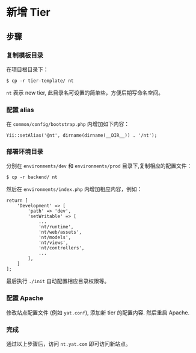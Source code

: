 # 新增 Tier

步骤
---------------------------------------------------------------------

### 复制模板目录
在项目根目录下：
```
$ cp -r tier-template/ nt
```
`nt` 表示 new tier, 此目录名可设置的简单些，方便后期写命名空间。

### 配置 alias
在 `common/config/bootstrap.php` 内增加如下内容：
```
Yii::setAlias('@nt', dirname(dirname(__DIR__)) . '/nt');
```

### 部署环境目录
分别在 `environments/dev` 和 `environments/prod` 目录下,复制相应的配置文件：

```
$ cp -r backend/ nt
```
然后在 `environments/index.php` 内增加相应内容，例如：
```
return [
    'Development' => [
        'path' => 'dev',
        'setWritable' => [
            ...
            'nt/runtime',
            'nt/web/assets',
            'nt/models',
            'nt/views',
            'nt/controllers',
            ...
        ],
    ]
];
```

最后执行 `./init` 自动配置相应目录权限等。

### 配置 Apache
修改站点配置文件 (例如 `yat.conf`), 添加新 tier 的配置内容. 然后重启 Apache.

### 完成
通过以上步骤后，访问 `nt.yat.com` 即可访问新站点。
